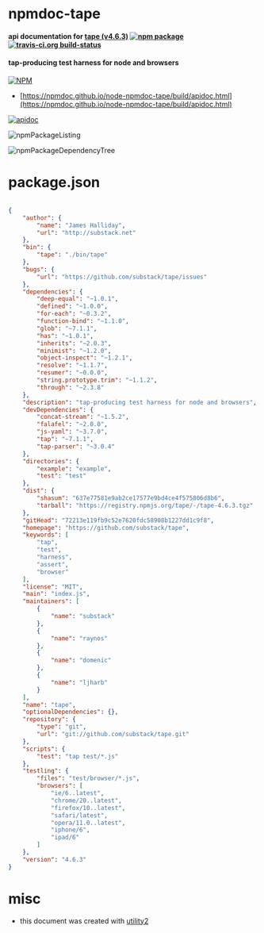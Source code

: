# npmdoc-tape

#### api documentation for  [tape (v4.6.3)](https://github.com/substack/tape)  [![npm package](https://img.shields.io/npm/v/npmdoc-tape.svg?style=flat-square)](https://www.npmjs.org/package/npmdoc-tape) [![travis-ci.org build-status](https://api.travis-ci.org/npmdoc/node-npmdoc-tape.svg)](https://travis-ci.org/npmdoc/node-npmdoc-tape)

#### tap-producing test harness for node and browsers

[![NPM](https://nodei.co/npm/tape.png?downloads=true&downloadRank=true&stars=true)](https://www.npmjs.com/package/tape)

- [https://npmdoc.github.io/node-npmdoc-tape/build/apidoc.html](https://npmdoc.github.io/node-npmdoc-tape/build/apidoc.html)

[![apidoc](https://npmdoc.github.io/node-npmdoc-tape/build/screenCapture.buildCi.browser.%252Ftmp%252Fbuild%252Fapidoc.html.png)](https://npmdoc.github.io/node-npmdoc-tape/build/apidoc.html)

![npmPackageListing](https://npmdoc.github.io/node-npmdoc-tape/build/screenCapture.npmPackageListing.svg)

![npmPackageDependencyTree](https://npmdoc.github.io/node-npmdoc-tape/build/screenCapture.npmPackageDependencyTree.svg)



# package.json

```json

{
    "author": {
        "name": "James Halliday",
        "url": "http://substack.net"
    },
    "bin": {
        "tape": "./bin/tape"
    },
    "bugs": {
        "url": "https://github.com/substack/tape/issues"
    },
    "dependencies": {
        "deep-equal": "~1.0.1",
        "defined": "~1.0.0",
        "for-each": "~0.3.2",
        "function-bind": "~1.1.0",
        "glob": "~7.1.1",
        "has": "~1.0.1",
        "inherits": "~2.0.3",
        "minimist": "~1.2.0",
        "object-inspect": "~1.2.1",
        "resolve": "~1.1.7",
        "resumer": "~0.0.0",
        "string.prototype.trim": "~1.1.2",
        "through": "~2.3.8"
    },
    "description": "tap-producing test harness for node and browsers",
    "devDependencies": {
        "concat-stream": "~1.5.2",
        "falafel": "~2.0.0",
        "js-yaml": "~3.7.0",
        "tap": "~7.1.1",
        "tap-parser": "~3.0.4"
    },
    "directories": {
        "example": "example",
        "test": "test"
    },
    "dist": {
        "shasum": "637e77581e9ab2ce17577e9bd4ce4f575806d8b6",
        "tarball": "https://registry.npmjs.org/tape/-/tape-4.6.3.tgz"
    },
    "gitHead": "72213e119fb9c52e7620fdc58908b1227dd1c9f8",
    "homepage": "https://github.com/substack/tape",
    "keywords": [
        "tap",
        "test",
        "harness",
        "assert",
        "browser"
    ],
    "license": "MIT",
    "main": "index.js",
    "maintainers": [
        {
            "name": "substack"
        },
        {
            "name": "raynos"
        },
        {
            "name": "domenic"
        },
        {
            "name": "ljharb"
        }
    ],
    "name": "tape",
    "optionalDependencies": {},
    "repository": {
        "type": "git",
        "url": "git://github.com/substack/tape.git"
    },
    "scripts": {
        "test": "tap test/*.js"
    },
    "testling": {
        "files": "test/browser/*.js",
        "browsers": [
            "ie/6..latest",
            "chrome/20..latest",
            "firefox/10..latest",
            "safari/latest",
            "opera/11.0..latest",
            "iphone/6",
            "ipad/6"
        ]
    },
    "version": "4.6.3"
}
```



# misc
- this document was created with [utility2](https://github.com/kaizhu256/node-utility2)
